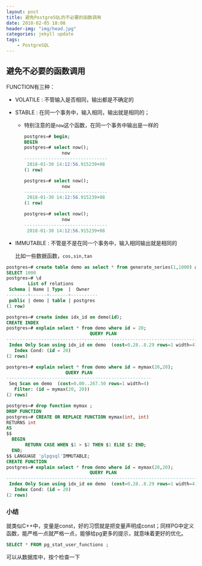 ```yaml
---
layout: post
title: 避免PostgreSQL的不必要的函数调用
date: 2018-02-05 18:08
header-img: "img/head.jpg"
categories: jekyll update
tags:
    - PostgreSQL
---
```


## 避免不必要的函数调用

FUNCTION有三种：

+ VOLATILE : 不管输入是否相同，输出都是不确定的

+ STABLE : 在同一个事务中，输入相同，输出就是相同的；

  + 特别注意的是`now`这个函数，在同一个事务中输出是一样的

    ```sql
    postgres=# begin;
    BEGIN
    postgres=# select now();
                  now
    -------------------------------
     2018-01-30 14:12:56.915239+08
    (1 row)

    postgres=# select now();
                  now
    -------------------------------
     2018-01-30 14:12:56.915239+08
    (1 row)

    postgres=# select now();
                  now
    -------------------------------
     2018-01-30 14:12:56.915239+08
    ```

+ IMMUTABLE : 不管是不是在同一个事务中，输入相同输出就是相同的

  比如一些数据函数，`cos,sin,tan`

```Sql
postgres=# create table demo as select * from generate_series(1,1000) as id;
SELECT 1000
postgres=# \d
        List of relations
 Schema | Name | Type  |  Owner
--------+------+-------+----------
 public | demo | table | postgres
(1 row)

postgres=# create index idx_id on demo(id);
CREATE INDEX
postgres=# explain select * from demo where id = 20;
                               QUERY PLAN
------------------------------------------------------------------------
 Index Only Scan using idx_id on demo  (cost=0.28..8.29 rows=1 width=4)
   Index Cond: (id = 20)
(2 rows)

postgres=# explain select * from demo where id = mymax(20,20);
                      QUERY PLAN
------------------------------------------------------
 Seq Scan on demo  (cost=0.00..267.50 rows=1 width=4)
   Filter: (id = mymax(20, 20))
(2 rows)

postgres=# drop function mymax ;
DROP FUNCTION
postgres=# CREATE OR REPLACE FUNCTION mymax(int, int)
RETURNS int
AS
$$
  BEGIN
       RETURN CASE WHEN $1 > $2 THEN $1 ELSE $2 END;
  END;
$$ LANGUAGE 'plpgsql'IMMUTABLE;
CREATE FUNCTION
postgres=# explain select * from demo where id = mymax(20,20);
                               QUERY PLAN
------------------------------------------------------------------------
 Index Only Scan using idx_id on demo  (cost=0.28..8.29 rows=1 width=4)
   Index Cond: (id = 20)
(2 rows)
```



### 小结

就类似C++中，变量是const，好的习惯就是把变量声明成const；同样PG中定义函数，能严格一点就严格一点，能够给pg更多的提示，就意味着更好的优化。

```sql
SELECT * FROM pg_stat_user_functions ;
```

可以从数据库中，按个检查一下
